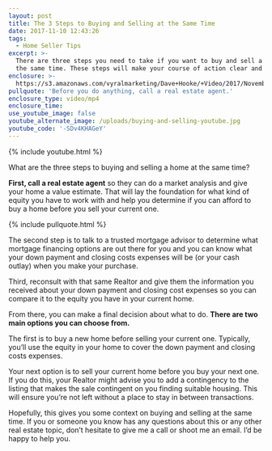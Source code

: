 ```yaml
---
layout: post
title: The 3 Steps to Buying and Selling at the Same Time
date: 2017-11-10 12:43:26
tags:
  - Home Seller Tips
excerpt: >-
  There are three steps you need to take if you want to buy and sell a home at
  the same time. These steps will make your course of action clear and simple.
enclosure: >-
  https://s3.amazonaws.com/vyralmarketing/Dave+Hooke/+Video/2017/November/Central+PA+Real+Estate+Agent-+The+3+Steps+to+Buying+and+Selling+at+the+Same+Time.mp4
pullquote: 'Before you do anything, call a real estate agent.'
enclosure_type: video/mp4
enclosure_time:
use_youtube_image: false
youtube_alternate_image: /uploads/buying-and-selling-youtube.jpg
youtube_code: '-SDv4KHAGeY'
---
```



{% include youtube.html %}

What are the three steps to buying and selling a home at the same time?

**First, call a real estate agent** so they can do a market analysis and give your home a value estimate. That will lay the foundation for what kind of equity you have to work with and help you determine if you can afford to buy a home before you sell your current one.

{% include pullquote.html %}

The second step is to talk to a trusted mortgage advisor to determine what mortgage financing options are out there for you and you can know what your down payment and closing costs expenses will be (or your cash outlay) when you make your purchase.

Third, reconsult with that same Realtor and give them the information you received about your down payment and closing cost expenses so you can compare it to the equity you have in your current home.

From there, you can make a final decision about what to do. **There are two main options you can choose from.**

The first is to buy a new home before selling your current one. Typically, you’ll use the equity in your home to cover the down payment and closing costs expenses.

Your next option is to sell your current home before you buy your next one. If you do this, your Realtor might advise you to add a contingency to the listing that makes the sale contingent on you finding suitable housing. This will ensure you’re not left without a place to stay in between transactions.

Hopefully, this gives you some context on buying and selling at the same time. If you or someone you know has any questions about this or any other real estate topic, don’t hesitate to give me a call or shoot me an email. I’d be happy to help you.